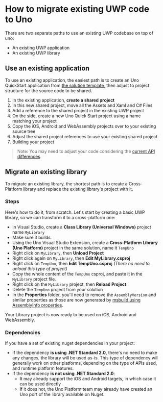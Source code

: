 # How to migrate existing UWP code to Uno

There are two separate paths to use an existing UWP codebase on top of uno:
- An existing UWP application
- An existing UWP library

## Use an existing application

To use an existing application, the easiest path is to create an Uno QuickStart application from [the solution template](get-started.md), then adjust to project structure for the source code to be shared.

1. In the existing application, **create a shared project**
1. In this new shared project, move all the Assets and Xaml and C# Files
1. Add a reference to the shared project in the existing UWP project
1. On the side, create a new Uno Quick Start project using a name matching your project
1. Copy the iOS, Android and WebAssembly projects over to your existing source tree
1. Adjust the shared project references to use your existing shared project
1. Building your project

> Note: You may need to adjust your code considering the [current API differences](api-differences.md).

## Migrate an existing library

To migrate an existing library, the shortest path is to create a Cross-Platform library and replace the existing library's project with it.

### Steps
Here's how to do it, from scratch. Let's start by creating a basic UWP library, so we can transform it to a cross-platform one:
- In Visual Studio, create a **Class Library (Universal Windows)** project name `MyLibrary`
- Make sure it builds.
- Using the Uno Visual Studio Extension, create a **Cross-Platform Library (Uno Platform)** project in the same solution, name it `TempUno`
- Right click on `MyLibrary`, then **Unload Project**
- Right click again on `MyLibrary`, then **Edit MyLibrary.csproj**
- Right click on `TempUno`, then **Edit TempUno.csproj** _(There no need to unload this type of project)_
-  Copy the whole content of the `TempUno` csproj, and paste it in the `MyLibrary` project file.
-  Right click on the `MyLibrary` project, then **Reload Project**
-  Delete the `TempUno` project from your solution
-  In the **Properties** folder, you'll need to remove the `AssemblyVersion` and similar properties as those are now generated by [msbuild using AssemblyInfo properties](https://docs.microsoft.com/en-us/dotnet/core/tools/csproj#assemblyinfo-properties).

Your Library project is now ready to be used on iOS, Android and WebAssembly.

### Dependencies
If you have a set of existing nuget dependencies in your project:
- If the dependency **is using .NET Standard 2.0**, there's no need to make any changes, the library will be used as-is. This type of dependency will generally work on other platforms, depending on the type of APIs used, and runtime platform features.
- If the dependency **is not using .NET Standard 2.0**:
  - It may already support the iOS and Android targets, in which case it can be used directly
  - If it does not, the Uno Platform team may already have created an Uno port of the library available on Nuget.
